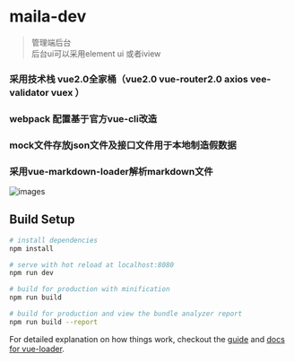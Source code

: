 # maila-dev

> 管理端后台  
后台ui可以采用element ui 或者iview  
### 采用技术栈 vue2.0全家桶（vue2.0 vue-router2.0 axios vee-validator vuex ）  
### webpack 配置基于官方vue-cli改造  
### mock文件存放json文件及接口文件用于本地制造假数据  
### 采用vue-markdown-loader解析markdown文件
![images](https://github.com/ilovevue/vue2.0-manager/blob/master/5879DE4C-4BA3-44E2-9620-2524E1B59E6D.png)
## Build Setup

``` bash
# install dependencies
npm install

# serve with hot reload at localhost:8080
npm run dev

# build for production with minification
npm run build

# build for production and view the bundle analyzer report
npm run build --report
```

For detailed explanation on how things work, checkout the [guide](http://vuejs-templates.github.io/webpack/) and [docs for vue-loader](http://vuejs.github.io/vue-loader).
